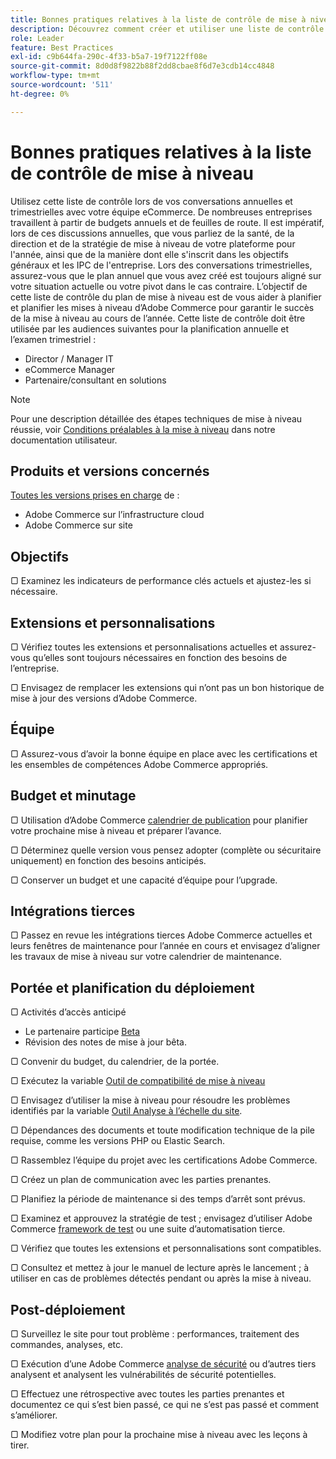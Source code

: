 ```yaml
---
title: Bonnes pratiques relatives à la liste de contrôle de mise à niveau
description: Découvrez comment créer et utiliser une liste de contrôle de mise à niveau pour planifier votre stratégie de mise à niveau d’Adobe Commerce.
role: Leader
feature: Best Practices
exl-id: c9b644fa-290c-4f33-b5a7-19f7122ff08e
source-git-commit: 8d0d8f9822b88f2dd8cbae8f6d7e3cdb14cc4848
workflow-type: tm+mt
source-wordcount: '511'
ht-degree: 0%

---
```


# Bonnes pratiques relatives à la liste de contrôle de mise à niveau

Utilisez cette liste de contrôle lors de vos conversations annuelles et trimestrielles avec votre équipe eCommerce. De nombreuses entreprises travaillent à partir de budgets annuels et de feuilles de route. Il est impératif, lors de ces discussions annuelles, que vous parliez de la santé, de la direction et de la stratégie de mise à niveau de votre plateforme pour l&#39;année, ainsi que de la manière dont elle s&#39;inscrit dans les objectifs généraux et les IPC de l&#39;entreprise. Lors des conversations trimestrielles, assurez-vous que le plan annuel que vous avez créé est toujours aligné sur votre situation actuelle ou votre pivot dans le cas contraire. L’objectif de cette liste de contrôle du plan de mise à niveau est de vous aider à planifier et planifier les mises à niveau d’Adobe Commerce pour garantir le succès de la mise à niveau au cours de l’année. Cette liste de contrôle doit être utilisée par les audiences suivantes pour la planification annuelle et l’examen trimestriel :

- Director / Manager IT
- eCommerce Manager
- Partenaire/consultant en solutions

>[!NOTE]
>
>Pour une description détaillée des étapes techniques de mise à niveau réussie, voir [Conditions préalables à la mise à niveau](../../../upgrade/prepare/prerequisites.md) dans notre documentation utilisateur.

## Produits et versions concernés

[Toutes les versions prises en charge](../../../release/versions.md) de :

- Adobe Commerce sur l’infrastructure cloud
- Adobe Commerce sur site

## Objectifs

▢ Examinez les indicateurs de performance clés actuels et ajustez-les si nécessaire.

## Extensions et personnalisations

▢ Vérifiez toutes les extensions et personnalisations actuelles et assurez-vous qu’elles sont toujours nécessaires en fonction des besoins de l’entreprise.

▢ Envisagez de remplacer les extensions qui n’ont pas un bon historique de mise à jour des versions d’Adobe Commerce.

## Équipe

▢ Assurez-vous d’avoir la bonne équipe en place avec les certifications et les ensembles de compétences Adobe Commerce appropriés.

## Budget et minutage

▢ Utilisation d’Adobe Commerce [calendrier de publication](../../../release/schedule.md) pour planifier votre prochaine mise à niveau et préparer l’avance.

▢ Déterminez quelle version vous pensez adopter (complète ou sécuritaire uniquement) en fonction des besoins anticipés.

▢ Conserver un budget et une capacité d’équipe pour l’upgrade.

## Intégrations tierces

▢ Passez en revue les intégrations tierces Adobe Commerce actuelles et leurs fenêtres de maintenance pour l’année en cours et envisagez d’aligner les travaux de mise à niveau sur votre calendrier de maintenance.

## Portée et planification du déploiement

▢ Activités d’accès anticipé

- Le partenaire participe [Beta](../../../release/beta.md)
- Révision des notes de mise à jour bêta.

▢ Convenir du budget, du calendrier, de la portée.

▢ Exécutez la variable [Outil de compatibilité de mise à niveau](../../../upgrade/upgrade-compatibility-tool/overview.md)

▢ Envisagez d’utiliser la mise à niveau pour résoudre les problèmes identifiés par la variable [Outil Analyse à l’échelle du site](../../../tools/site-wide-analysis-tool/intro.md).

▢ Dépendances des documents et toute modification technique de la pile requise, comme les versions PHP ou Elastic Search.

▢ Rassemblez l’équipe du projet avec les certifications Adobe Commerce.

▢ Créez un plan de communication avec les parties prenantes.

▢ Planifiez la période de maintenance si des temps d’arrêt sont prévus.

▢ Examinez et approuvez la stratégie de test ; envisagez d’utiliser Adobe Commerce [framework de test](https://developer.adobe.com/commerce/testing/) ou une suite d’automatisation tierce.

▢ Vérifiez que toutes les extensions et personnalisations sont compatibles.

▢ Consultez et mettez à jour le manuel de lecture après le lancement ; à utiliser en cas de problèmes détectés pendant ou après la mise à niveau.

## Post-déploiement

▢ Surveillez le site pour tout problème : performances, traitement des commandes, analyses, etc.

▢ Exécution d’une Adobe Commerce [analyse de sécurité](https://account.magento.com/scanner/dashboard/) ou d’autres tiers analysent et analysent les vulnérabilités de sécurité potentielles.

▢ Effectuez une rétrospective avec toutes les parties prenantes et documentez ce qui s’est bien passé, ce qui ne s’est pas passé et comment s’améliorer.

▢ Modifiez votre plan pour la prochaine mise à niveau avec les leçons à tirer.
